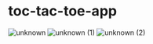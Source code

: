 # toc-tac-toe-app
![unknown](https://user-images.githubusercontent.com/75279465/144523675-c40d0fa9-7ed4-4f84-9e4b-e8f3ce0cc2e1.png)
![unknown (1)](https://user-images.githubusercontent.com/75279465/144523676-37c337d4-08e5-429c-b50a-eb3147661a34.png)
![unknown (2)](https://user-images.githubusercontent.com/75279465/144523678-ad3a0812-fdee-4cf2-bb0f-58039844f28f.png)

